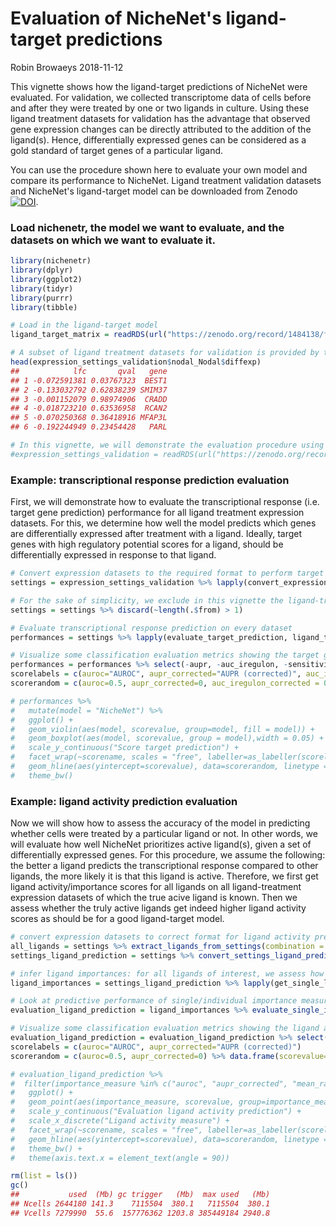 Evaluation of NicheNet's ligand-target predictions
================
Robin Browaeys
2018-11-12

<!-- github markdown built using 
rmarkdown::render("vignettes/model_evaluation.Rmd", output_format = "github_document")
-->
This vignette shows how the ligand-target predictions of NicheNet were evaluated. For validation, we collected transcriptome data of cells before and after they were treated by one or two ligands in culture. Using these ligand treatment datasets for validation has the advantage that observed gene expression changes can be directly attributed to the addition of the ligand(s). Hence, differentially expressed genes can be considered as a gold standard of target genes of a particular ligand.

You can use the procedure shown here to evaluate your own model and compare its performance to NicheNet. Ligand treatment validation datasets and NicheNet's ligand-target model can be downloaded from Zenodo [![DOI](https://zenodo.org/badge/DOI/10.5281/zenodo.1484138.svg)](https://doi.org/10.5281/zenodo.1484138).

### Load nichenetr, the model we want to evaluate, and the datasets on which we want to evaluate it.

``` r
library(nichenetr)
library(dplyr)
library(ggplot2)
library(tidyr)
library(purrr)
library(tibble)

# Load in the ligand-target model
ligand_target_matrix = readRDS(url("https://zenodo.org/record/1484138/files/ligand_target_matrix.rds"))

# A subset of ligand treatment datasets for validation is provided by the package. Ligand treatment datasets show the log fold change in expression of genes after treatment with one or more specific ligands. Here: example for the ligand NODAL:
head(expression_settings_validation$nodal_Nodal$diffexp)
##            lfc       qval   gene
## 1 -0.072591381 0.03767323  BEST1
## 2 -0.133032792 0.62838239 SMIM37
## 3 -0.001152079 0.98974906  CRADD
## 4 -0.018723210 0.63536958  RCAN2
## 5 -0.070250368 0.36418916 MFAP3L
## 6 -0.192244949 0.23454428   PARL

# In this vignette, we will demonstrate the evaluation procedure using this subset of expression datasets. To load in all expression datasets, use:
#expression_settings_validation = readRDS(url("https://zenodo.org/record/1484138/files/expression_settings.rds"))
```

### Example: transcriptional response prediction evaluation

First, we will demonstrate how to evaluate the transcriptional response (i.e. target gene prediction) performance for all ligand treatment expression datasets. For this, we determine how well the model predicts which genes are differentially expressed after treatment with a ligand. Ideally, target genes with high regulatory potential scores for a ligand, should be differentially expressed in response to that ligand.

``` r
# Convert expression datasets to the required format to perform target gene prediction
settings = expression_settings_validation %>% lapply(convert_expression_settings_evaluation)

# For the sake of simplicity, we exclude in this vignette the ligand-treatment datasets profiling the response to multiple ligands. To see how to build a ligand-target model with target predictions for multiple ligands at once: see vignette [Construction of NicheNet's ligand-target model](vignettes/model_construction.md): `vignette("model_construction", package="nichenetr")`.
settings = settings %>% discard(~length(.$from) > 1)

# Evaluate transcriptional response prediction on every dataset
performances = settings %>% lapply(evaluate_target_prediction, ligand_target_matrix) %>% bind_rows()

# Visualize some classification evaluation metrics showing the target gene prediction performance
performances = performances %>% select(-aupr, -auc_iregulon, -sensitivity_roc, -specificity_roc) %>% gather(key = scorename, value = scorevalue, auroc:spearman)
scorelabels = c(auroc="AUROC", aupr_corrected="AUPR (corrected)", auc_iregulon_corrected = "AUC-iRegulon (corrected)",pearson = "Pearson correlation", spearman = "Spearman's rank correlation",mean_rank_GST_log_pval = "Mean-rank gene-set enrichment")
scorerandom = c(auroc=0.5, aupr_corrected=0, auc_iregulon_corrected = 0, pearson = 0, spearman = 0,mean_rank_GST_log_pval = 0) %>% data.frame(scorevalue=.) %>% rownames_to_column("scorename")

# performances %>% 
#   mutate(model = "NicheNet") %>% 
#   ggplot() + 
#   geom_violin(aes(model, scorevalue, group=model, fill = model)) + 
#   geom_boxplot(aes(model, scorevalue, group = model),width = 0.05) + 
#   scale_y_continuous("Score target prediction") + 
#   facet_wrap(~scorename, scales = "free", labeller=as_labeller(scorelabels)) +
#   geom_hline(aes(yintercept=scorevalue), data=scorerandom, linetype = 2, color = "red") +
#   theme_bw()
```

### Example: ligand activity prediction evaluation

Now we will show how to assess the accuracy of the model in predicting whether cells were treated by a particular ligand or not. In other words, we will evaluate how well NicheNet prioritizes active ligand(s), given a set of differentially expressed genes. For this procedure, we assume the following: the better a ligand predicts the transcriptional response compared to other ligands, the more likely it is that this ligand is active. Therefore, we first get ligand activity/importance scores for all ligands on all ligand-treatment expression datasets of which the true acive ligand is known. Then we assess whether the truly active ligands get indeed higher ligand activity scores as should be for a good ligand-target model.

``` r
# convert expression datasets to correct format for ligand activity prediction
all_ligands = settings %>% extract_ligands_from_settings(combination = FALSE) %>% unlist()
settings_ligand_prediction = settings %>% convert_settings_ligand_prediction(all_ligands = all_ligands, validation = TRUE)

# infer ligand importances: for all ligands of interest, we assess how well a ligand explains the differential expression in a specific datasets (and we do this for all datasets).
ligand_importances = settings_ligand_prediction %>% lapply(get_single_ligand_importances,ligand_target_matrix) %>% bind_rows()

# Look at predictive performance of single/individual importance measures to predict ligand activity: of all ligands tested, the ligand that is truly active in a dataset should get the highest activity score (i.e. best target gene prediction performance)
evaluation_ligand_prediction = ligand_importances %>% evaluate_single_importances_ligand_prediction(normalization = "median")

# Visualize some classification evaluation metrics showing the ligand activity prediction performance
evaluation_ligand_prediction = evaluation_ligand_prediction %>% select(-aupr, -sensitivity_roc, -specificity_roc, -pearson, -spearman, -mean_rank_GST_log_pval) %>% gather(key = scorename, value = scorevalue, auroc:aupr_corrected)
scorelabels = c(auroc="AUROC", aupr_corrected="AUPR (corrected)")
scorerandom = c(auroc=0.5, aupr_corrected=0) %>% data.frame(scorevalue=.) %>% rownames_to_column("scorename")

# evaluation_ligand_prediction %>% 
#  filter(importance_measure %in% c("auroc", "aupr_corrected", "mean_rank_GST_log_pval", "auc_iregulon_corrected", "pearson", "spearman")) %>%
#   ggplot() + 
#   geom_point(aes(importance_measure, scorevalue, group=importance_measure, color = importance_measure), size = 3) + 
#   scale_y_continuous("Evaluation ligand activity prediction") + 
#   scale_x_discrete("Ligand activity measure") + 
#   facet_wrap(~scorename, scales = "free", labeller=as_labeller(scorelabels)) +
#   geom_hline(aes(yintercept=scorevalue), data=scorerandom, linetype = 2, color = "red") +
#   theme_bw() + 
#   theme(axis.text.x = element_text(angle = 90))
```

``` r
rm(list = ls())
gc()
##           used  (Mb) gc trigger   (Mb)  max used   (Mb)
## Ncells 2644180 141.3    7115504  380.1   7115504  380.1
## Vcells 7279990  55.6  157776362 1203.8 385449184 2940.8
```
